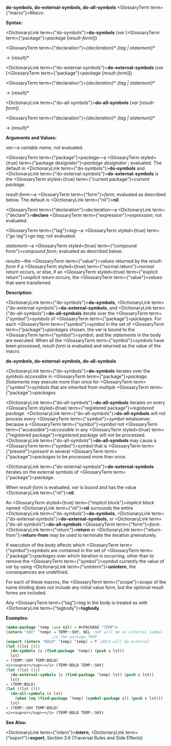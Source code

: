 **do-symbols, do-external-symbols, do-all-symbols** <GlossaryTerm  term={"macro"}><i>Macro</i></GlossaryTerm> 



**Syntax:** 



<DictionaryLink  term={"do-symbols"}><b>do-symbols</b></DictionaryLink> (*var* [<GlossaryTerm  term={"package"}><i>package</i></GlossaryTerm> [*result-form*]]) 



<GlossaryTerm  term={"declaration"}><i>\{declaration\}</i></GlossaryTerm>\* *\{tag | statement\}*\* 



→ \{result\}\* 



<DictionaryLink  term={"do-external-symbols"}><b>do-external-symbols</b></DictionaryLink> (*var* [<GlossaryTerm  term={"package"}><i>package</i></GlossaryTerm> [*result-form*]]) 



<GlossaryTerm  term={"declaration"}><i>\{declaration\}</i></GlossaryTerm>\* *\{tag | statement\}*\* 



→ \{result\}\* 



<DictionaryLink  term={"do-all-symbols"}><b>do-all-symbols</b></DictionaryLink> (*var* [*result-form*]) 



<GlossaryTerm  term={"declaration"}><i>\{declaration\}</i></GlossaryTerm>\* *\{tag | statement\}*\* 



→ \{result\}\* 



**Arguments and Values:** 



*var*—a *variable name*; not evaluated. 



<GlossaryTerm  term={"package"}><i>package</i></GlossaryTerm>—a <GlossaryTerm styled={true} term={"package designator"}><i>package designator</i></GlossaryTerm> ; evaluated. The default in <DictionaryLink  term={"do-symbols"}><b>do-symbols</b></DictionaryLink> and <DictionaryLink  term={"do-external-symbols"}><b>do-external-symbols</b></DictionaryLink> is the <GlossaryTerm styled={true} term={"current package"}><i>current package</i></GlossaryTerm>. 



*result-form*—a <GlossaryTerm  term={"form"}><i>form</i></GlossaryTerm>; evaluated as described below. The default is <DictionaryLink  term={"nil"}><b>nil</b></DictionaryLink>. 



<GlossaryTerm  term={"declaration"}><i>declaration</i></GlossaryTerm>—a <DictionaryLink  term={"declare"}><b>declare</b></DictionaryLink> <GlossaryTerm  term={"expression"}><i>expression</i></GlossaryTerm>; not evaluated. 



<GlossaryTerm  term={"tag"}><i>tag</i></GlossaryTerm>—a <GlossaryTerm styled={true} term={"go tag"}><i>go tag</i></GlossaryTerm>; not evaluated. 



*statement*—a <GlossaryTerm styled={true} term={"compound form"}><i>compound form</i></GlossaryTerm>; evaluated as described below. 



*results*—the <GlossaryTerm  term={"value"}><i>values</i></GlossaryTerm> returned by the *result-form* if a <GlossaryTerm styled={true} term={"normal return"}><i>normal return</i></GlossaryTerm> occurs, or else, if an <GlossaryTerm styled={true} term={"explicit return"}><i>explicit return</i></GlossaryTerm> occurs, the <GlossaryTerm  term={"value"}><i>values</i></GlossaryTerm> that were transferred. 



**Description:** 



<DictionaryLink  term={"do-symbols"}><b>do-symbols</b></DictionaryLink>, <DictionaryLink  term={"do-external-symbols"}><b>do-external-symbols</b></DictionaryLink>, and <DictionaryLink  term={"do-all-symbols"}><b>do-all-symbols</b></DictionaryLink> iterate over the <GlossaryTerm  term={"symbol"}><i>symbols</i></GlossaryTerm> of <GlossaryTerm  term={"package"}><i>packages</i></GlossaryTerm>. For each <GlossaryTerm  term={"symbol"}><i>symbol</i></GlossaryTerm> in the set of <GlossaryTerm  term={"package"}><i>packages</i></GlossaryTerm> chosen, the *var* is bound to the <GlossaryTerm  term={"symbol"}><i>symbol</i></GlossaryTerm>, and the *statements* in the body are executed. When all the <GlossaryTerm  term={"symbol"}><i>symbols</i></GlossaryTerm> have been processed, *result-form* is evaluated and returned as the value of the macro. 







 



 



**do-symbols, do-external-symbols, do-all-symbols** 



<DictionaryLink  term={"do-symbols"}><b>do-symbols</b></DictionaryLink> iterates over the *symbols accessible* in <GlossaryTerm  term={"package"}><i>package</i></GlossaryTerm>. *Statements* may execute more than once for <GlossaryTerm  term={"symbol"}><i>symbols</i></GlossaryTerm> that are inherited from multiple <GlossaryTerm  term={"package"}><i>packages</i></GlossaryTerm>. 



<DictionaryLink  term={"do-all-symbols"}><b>do-all-symbols</b></DictionaryLink> iterates on every <GlossaryTerm styled={true} term={"registered package"}><i>registered package</i></GlossaryTerm>. <DictionaryLink  term={"do-all-symbols"}><b>do-all-symbols</b></DictionaryLink> will not process every <GlossaryTerm  term={"symbol"}><i>symbol</i></GlossaryTerm> whatsoever, because a <GlossaryTerm  term={"symbol"}><i>symbol</i></GlossaryTerm> not <GlossaryTerm  term={"accessible"}><i>accessible</i></GlossaryTerm> in any <GlossaryTerm styled={true} term={"registered package"}><i>registered package</i></GlossaryTerm> will not be processed. <DictionaryLink  term={"do-all-symbols"}><b>do-all-symbols</b></DictionaryLink> may cause a <GlossaryTerm  term={"symbol"}><i>symbol</i></GlossaryTerm> that is <GlossaryTerm  term={"present"}><i>present</i></GlossaryTerm> in several <GlossaryTerm  term={"package"}><i>packages</i></GlossaryTerm> to be processed more than once. 



<DictionaryLink  term={"do-external-symbols"}><b>do-external-symbols</b></DictionaryLink> iterates on the external symbols of <GlossaryTerm  term={"package"}><i>package</i></GlossaryTerm>. 



When *result-form* is evaluated, *var* is bound and has the value <DictionaryLink  term={"nil"}><b>nil</b></DictionaryLink>. 



An <GlossaryTerm styled={true} term={"implicit block"}><i>implicit block</i></GlossaryTerm> named <DictionaryLink  term={"nil"}><b>nil</b></DictionaryLink> surrounds the entire <DictionaryLink  term={"do-symbols"}><b>do-symbols</b></DictionaryLink>, <DictionaryLink  term={"do-external-symbols"}><b>do-external-symbols</b></DictionaryLink>, or <DictionaryLink  term={"do-all-symbols"}><b>do-all-symbols</b></DictionaryLink> <GlossaryTerm  term={"form"}><i>form</i></GlossaryTerm>. <DictionaryLink  term={"return"}><b>return</b></DictionaryLink> or <DictionaryLink  term={"return-from"}><b>return-from</b></DictionaryLink> may be used to terminate the iteration prematurely. 



If execution of the body affects which <GlossaryTerm  term={"symbol"}><i>symbols</i></GlossaryTerm> are contained in the set of <GlossaryTerm  term={"package"}><i>packages</i></GlossaryTerm> over which iteration is occurring, other than to remove the <GlossaryTerm  term={"symbol"}><i>symbol</i></GlossaryTerm> currently the value of *var* by using <DictionaryLink  term={"unintern"}><b>unintern</b></DictionaryLink>, the consequences are undefined. 



For each of these macros, the <GlossaryTerm  term={"scope"}><i>scope</i></GlossaryTerm> of the name binding does not include any initial value form, but the optional result forms are included. 



Any <GlossaryTerm  term={"tag"}><i>tag</i></GlossaryTerm> in the body is treated as with <DictionaryLink  term={"tagbody"}><b>tagbody</b></DictionaryLink>. 



**Examples:**
```lisp
(make-package ’temp :use nil) → #<PACKAGE "TEMP"> 
(intern "SHY" ’temp) → TEMP::SHY, NIL ;SHY will be an internal symbol 
					;in the package TEMP 
(export (intern "BOLD" ’temp) ’temp) → T ;BOLD will be external 
(let ((lst ())) 
  (do-symbols (s (find-package ’temp)) (push s lst)) 
  lst) 
→ (TEMP::SHY TEMP:BOLD) 
<i><sup>or</sup>→</i> (TEMP:BOLD TEMP::SHY) 
(let ((lst ())) 
  (do-external-symbols (s (find-package ’temp) lst) (push s lst)) 
  lst) 
→ (TEMP:BOLD) 
(let ((lst ())) 
  (do-all-symbols (s lst) 
    (when (eq (find-package ’temp) (symbol-package s)) (push s lst))) 
  lst) 
→ (TEMP::SHY TEMP:BOLD) 
<i><sup>or</sup>→</i> (TEMP:BOLD TEMP::SHY) 


```
**See Also:** 



<DictionaryLink  term={"intern"}><b>intern</b></DictionaryLink>, <DictionaryLink  term={"export"}><b>export</b></DictionaryLink>, Section 3.6 (Traversal Rules and Side Effects) 



